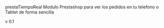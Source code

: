 prestaTiempoReal
Modulo Prestashop para ver los pedidos en tu telefono o Tablet de forma sencilla

v 0.1
